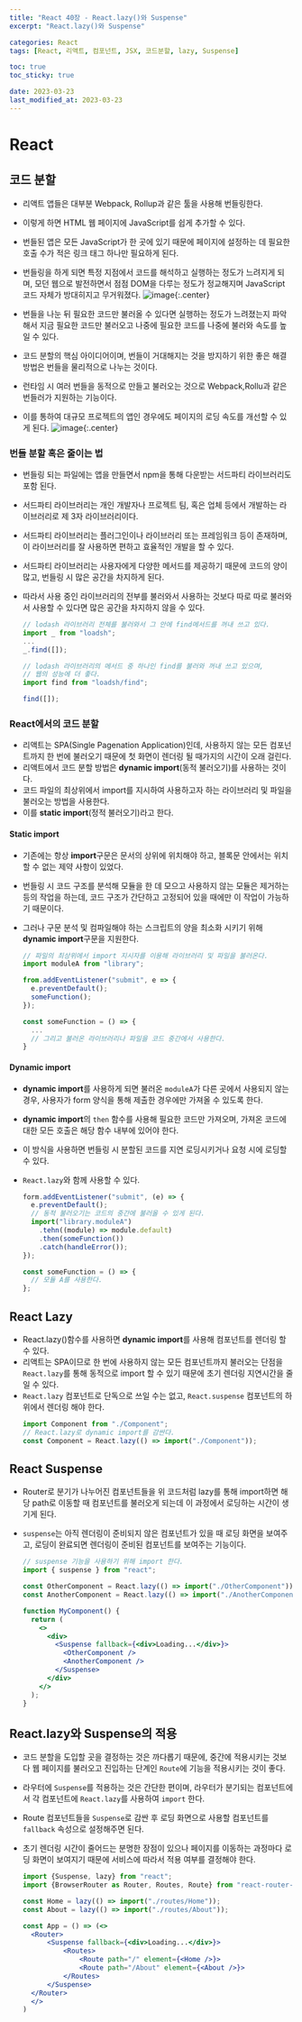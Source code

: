 ```yaml
---
title: "React 40장 - React.lazy()와 Suspense"
excerpt: "React.lazy()와 Suspense"

categories: React
tags: [React, 리액트, 컴포넌트, JSX, 코드분할, lazy, Suspense]

toc: true
toc_sticky: true

date: 2023-03-23
last_modified_at: 2023-03-23
---
```


# React

## 코드 분할

- 리액트 앱들은 대부분 Webpack, Rollup과 같은 툴을 사용해 번들링한다.
- 이렇게 하면 HTML 웹 페이지에 JavaScript를 쉽게 추가할 수 있다.
- 번들된 앱은 모든 JavaScript가 한 곳에 있기 때문에 페이지에 설정하는 데 필요한 호출 수가 적은 링크 태그 하나만 필요하게 된다.
- 번들링을 하게 되면 특정 지점에서 코드를 해석하고 실행하는 정도가 느려지게 되며, 모던 웹으로 발전하면서 점점 DOM을 다루는 정도가 정교해지며 JavaScript 코드 자체가 방대히지고 무거워졌다.
  ![image](https://user-images.githubusercontent.com/118104644/227123115-e3a0f6f0-96af-438e-9b88-8e67519067b1.png){:.center}

- 번들을 나눈 뒤 필요한 코드만 불러올 수 있다면 실행하는 정도가 느려졌는지 파악해서 지금 필요한 코드만 불러오고 나중에 필요한 코드를 나중에 불러와 속도를 높일 수 있다.
- 코드 분할의 핵심 아이디어이며, 번들이 거대해지는 것을 방지하기 위한 좋은 해결 방법은 번들을 물리적으로 나누는 것이다.
- 런타임 시 여러 번들을 동적으로 만들고 불러오는 것으로 Webpack,Rollu과 같은 번들러가 지원하는 기능이다.
- 이를 통하여 대규모 프로젝트의 앱인 경우에도 페이지의 로딩 속도를 개선할 수 있게 된다.
  ![image](https://user-images.githubusercontent.com/118104644/227123513-256e5b6d-e1d6-40fd-915b-41406dc5172e.png){:.center}

### 번들 분할 혹은 줄이는 법

- 번들링 되는 파일에는 앱을 만들면서 npm을 통해 다운받는 서드파티 라이브러리도 포함 된다.
- 서드파티 라이브러리는 개인 개발자나 프로젝트 팀, 혹은 업체 등에서 개발하는 라이브러리로 제 3자 라이브러리이다.
- 서드파티 라이브러리는 플러그인이나 라이브러리 또는 프레임워크 등이 존재하며, 이 라이브러리를 잘 사용하면 편하고 효율적인 개발을 할 수 있다.
- 서드파티 라이브러리는 사용자에게 다양한 메서드를 제공하기 때문에 코드의 양이 많고, 번들링 시 많은 공간을 차지하게 된다.
- 따라서 사용 중인 라이브러리의 전부를 불러와서 사용하는 것보다 따로 따로 불러와서 사용할 수 있다면 많은 공간을 차지하지 않을 수 있다.

  ```jsx
  // lodash 라이브러리 전체를 불러와서 그 안에 find메서드를 꺼내 쓰고 있다.
  import _ from "loadsh";
  ...
  _.find([]);

  // lodash 라이브러리의 메서드 중 하나인 find를 불러와 꺼내 쓰고 있으며,
  // 웹의 성능에 더 좋다.
  import find from "loadsh/find";

  find([]);
  ```

### React에서의 코드 분할

- 리액트는 SPA(Single Pagenation Application)인데, 사용하지 않는 모든 컴포넌트까지 한 번에 불러오기 때문에 첫 화면이 렌더링 될 때가지의 시간이 오래 걸린다.
- 리액트에서 코드 분할 방법은 **dynamic import**(동적 불러오기)를 사용하는 것이다.
- 코드 파일의 최상위에서 import를 지시하여 사용하고자 하는 라이브러리 및 파일을 불러오는 방법을 사용한다.
- 이를 **static import**(정적 불러오기)라고 한다.

#### Static import

- 기존에는 항상 **import**구문은 문서의 상위에 위치해야 하고, 블록문 안에서는 위치할 수 없는 제약 사항이 있었다.
- 번들링 시 코드 구조를 분석해 모듈을 한 데 모으고 사용하지 않는 모듈은 제거하는 등의 작업을 하는데, 코드 구조가 간단하고 고정되어 있을 때에만 이 작업이 가능하기 때문이다.
- 그러나 구문 분석 및 컴파일해야 하는 스크립트의 양을 최소화 시키기 위해 **dynamic import**구문을 지원한다.

  ```jsx
  // 파일의 최상위에서 import 지시자를 이용해 라이브러리 및 파일을 불러온다.
  import moduleA from "library";

  from.addEventListener("submit", e => {
    e.preventDefault();
    someFunction();
  });

  const someFunction = () => {
    ...
    // 그리고 불러온 라이브러리나 파일을 코드 중간에서 사용한다.
  }
  ```

#### Dynamic import

- **dynamic import**를 사용하게 되면 불러온 `moduleA`가 다른 곳에서 사용되지 않는 경우, 사용자가 form 양식을 통해 제출한 경우에만 가져올 수 있도록 한다.
- **dynamic import**의 `then` 함수를 사용해 필요한 코드만 가져오며, 가져온 코드에 대한 모든 호출은 해당 함수 내부에 있어야 한다.
- 이 방식을 사용하면 번들링 시 분할된 코드를 지연 로딩시키거나 요청 시에 로딩할 수 있다.
- `React.lazy`와 함께 사용할 수 있다.

  ```jsx
  form.addEventListener("submit", (e) => {
    e.preventDefault();
    // 동적 불러오기는 코드의 중간에 불러올 수 있게 된다.
    import("library.moduleA")
      .tehn((module) => module.default)
      .then(someFunction())
      .catch(handleError());
  });

  const someFunction = () => {
    // 모듈 A를 사용한다.
  };
  ```

## React Lazy

- React.lazy()함수를 사용하면 **dynamic import**를 사용해 컴포넌트를 렌더링 할 수 있다.
- 리액트는 SPA이므로 한 번에 사용하지 않는 모든 컴포넌트까지 불러오는 단점을 `React.lazy`를 통해 동적으로 import 할 수 있기 때문에 초기 렌더링 지연시간을 줄일 수 있다.
- `React.lazy` 컴포넌트로 단독으로 쓰일 수는 없고, `React.suspense` 컴포넌트의 하위에서 렌더링 해야 한다.
  ```jsx
  import Component from "./Component";
  // React.lazy로 dynamic import를 감싼다.
  const Component = React.lazy(() => import("./Component"));
  ```

## React Suspense

- Router로 분기가 나누어진 컴포넌트들을 위 코드처럼 lazy를 통해 import하면 해당 path로 이동할 때 컴포넌트를 불러오게 되는데 이 과정에서 로딩하는 시간이 생기게 된다.
- `suspense`는 아직 렌더링이 준비되지 않은 컴포넌트가 있을 때 로딩 화면을 보여주고, 로딩이 완료되면 렌더링이 준비된 컴포넌트를 보여주는 기능이다.

  ```jsx
  // suspense 기능을 사용하기 위해 import 한다.
  import { suspense } from "react";

  const OtherComponent = React.lazy(() => import("./OtherComponent"));
  const AnotherComponent = React.lazy(() => import("./AnotherComponent"));

  function MyComponent() {
    return (
      <>
        <div>
          <Suspense fallback={<div>Loading...</div>}>
            <OtherComponent />
            <AnotherComponent />
          </Suspense>
        </div>
      </>
    );
  }
  ```

## React.lazy와 Suspense의 적용

- 코드 분할을 도입할 곳을 결정하는 것은 까다롭기 때문에, 중간에 적용시키는 것보다 웹 페이지를 불러오고 진입하는 단계인 `Route`에 기능을 적용시키는 것이 좋다.
- 라우터에 `Suspense`를 적용하는 것은 간단한 편이며, 라우터가 분기되는 컴포넌트에서 각 컴포넌트에 `React.lazy`를 사용하여 `import` 한다.
- Route 컴포넌트들을 `Suspense`로 감싼 후 로딩 화면으로 사용할 컴포넌트를 `fallback` 속성으로 설정해주면 된다.
- 초기 렌더링 시간이 줄어드는 분명한 장점이 있으나 페이지를 이동하는 과정마다 로딩 화면이 보여지기 때문에 서비스에 따라서 적용 여부를 결정해야 한다.

  ```jsx
  import {Suspense, lazy} from "react";
  import {BrowserRouter as Router, Routes, Route} from "react-router-dom";

  const Home = lazy(() => import("./routes/Home"));
  const About = lazy(() => import("./routes/About"));

  const App = () => (<>
    <Router>
        <Suspense fallback={<div>Loading...</div>}>
            <Routes>
                <Route path="/" element={<Home />}>
                <Route path="/About" element={<About />}>
            </Routes>
        </Suspense>
    </Router>
    </>
  )
  ```
